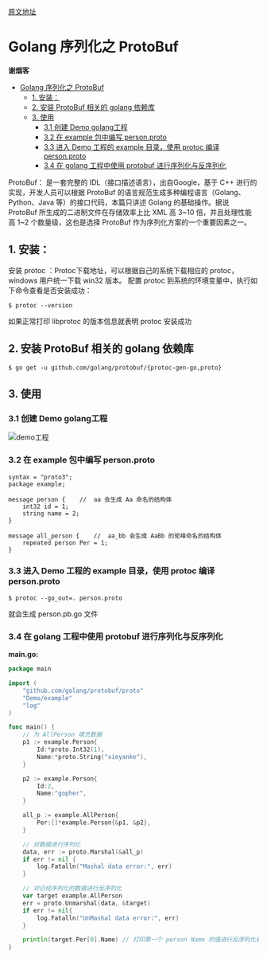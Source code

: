 [原文地址](https://www.jianshu.com/p/1a3f1c3031b5)

# Golang 序列化之 ProtoBuf
**谢烟客**
<!-- TOC -->

- [Golang 序列化之 ProtoBuf](#golang-序列化之-protobuf)
    - [1. 安装：](#1-安装)
    - [2. 安装 ProtoBuf 相关的 golang 依赖库](#2-安装-protobuf-相关的-golang-依赖库)
    - [3. 使用](#3-使用)
        - [3.1 创建 Demo golang工程](#31-创建-demo-golang工程)
        - [3.2 在 example 包中编写 person.proto](#32-在-example-包中编写-personproto)
        - [3.3 进入 Demo 工程的 example 目录，使用 protoc 编译 person.proto](#33-进入-demo-工程的-example-目录使用-protoc-编译-personproto)
        - [3.4 在 golang 工程中使用 protobuf 进行序列化与反序列化](#34-在-golang-工程中使用-protobuf-进行序列化与反序列化)

<!-- /TOC -->


ProtoBuf： 是一套完整的 IDL（接口描述语言），出自Google，基于 C++ 进行的实现，开发人员可以根据 ProtoBuf 的语言规范生成多种编程语言（Golang、Python、Java 等）的接口代码，本篇只讲述 Golang 的基础操作。据说 ProtoBuf 所生成的二进制文件在存储效率上比 XML 高 3\~10 倍，并且处理性能高 1\~2 个数量级，这也是选择 ProtoBuf 作为序列化方案的一个重要因素之一。

## 1. 安装：
安装 protoc ：Protoc下载地址，可以根据自己的系统下载相应的 protoc，windows 用户统一下载 win32 版本。
配置 protoc 到系统的环境变量中，执行如下命令查看是否安装成功：
```ssh
$ protoc --version
```
如果正常打印 libprotoc 的版本信息就表明 protoc 安装成功

## 2. 安装 ProtoBuf 相关的 golang 依赖库
```ssh
$ go get -u github.com/golang/protobuf/{protoc-gen-go,proto}
```

## 3. 使用

### 3.1 创建 Demo golang工程

![demo工程](https://upload-images.jianshu.io/upload_images/208550-5ab44a941d267dff.png?imageMogr2/auto-orient/strip%7CimageView2/2/w/429/format/webp)

### 3.2 在 example 包中编写 person.proto

```
syntax = "proto3";
package example;

message person {    //  aa 会生成 Aa 命名的结构体
    int32 id = 1;
    string name = 2;
}

message all_person {    //  aa_bb 会生成 AaBb 的驼峰命名的结构体
    repeated person Per = 1;
}
```

### 3.3 进入 Demo 工程的 example 目录，使用 protoc 编译 person.proto
```ssh
$ protoc --go_out=. person.proto
```
就会生成 person.pb.go 文件

### 3.4 在 golang 工程中使用 protobuf 进行序列化与反序列化
**main.go:**

```go
package main

import (
    "github.com/golang/protobuf/proto"
    "Demo/example"
    "log"
)

func main() {
    // 为 AllPerson 填充数据
    p1 := example.Person{
        Id:*proto.Int32(1),
        Name:*proto.String("xieyanke"),
    }

    p2 := example.Person{
        Id:2,
        Name:"gopher",
    }

    all_p := example.AllPerson{
        Per:[]*example.Person{&p1, &p2},
    }

    // 对数据进行序列化
    data, err := proto.Marshal(&all_p)  
    if err != nil {
        log.Fatalln("Mashal data error:", err)
    }

    // 对已经序列化的数据进行反序列化
    var target example.AllPerson
    err = proto.Unmarshal(data, &target)
    if err != nil{
        log.Fatalln("UnMashal data error:", err)
    }

    println(target.Per[0].Name) // 打印第一个 person Name 的值进行反序列化验证
}
```
